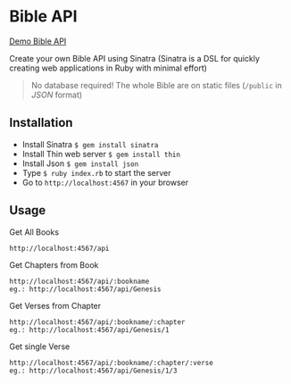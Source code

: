 # Bible API

[Demo Bible API](https://guarded-beyond-9967.herokuapp.com/api)

Create your own Bible API using Sinatra (Sinatra is a DSL for quickly creating web applications in Ruby with minimal effort)

> No database required! The whole Bible are on static files (`/public` in *JSON* format)

## Installation

* Install Sinatra `$ gem install sinatra`
* Install Thin web server `$ gem install thin`
* Install Json `$ gem install json`
* Type `$ ruby index.rb` to start the server
* Go to `http://localhost:4567` in your browser


## Usage

Get All Books

    http://localhost:4567/api

Get Chapters from Book

    http://localhost:4567/api/:bookname
    eg.: http://localhost:4567/api/Genesis

Get Verses from Chapter

    http://localhost:4567/api/:bookname/:chapter
    eg.: http://localhost:4567/api/Genesis/1

Get single Verse

    http://localhost:4567/api/:bookname/:chapter/:verse
    eg.: http://localhost:4567/api/Genesis/1/3
